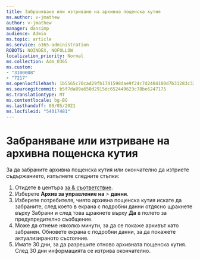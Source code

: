 ```yaml
---
title: Забраняване или изтриване на архивна пощенска кутия
ms.author: v-jmathew
author: v-jmathew
manager: dansimp
audience: Admin
ms.topic: article
ms.service: o365-administration
ROBOTS: NOINDEX, NOFOLLOW
localization_priority: Normal
ms.collection: Adm_O365
ms.custom:
- "3100008"
- "7217"
ms.openlocfilehash: 1b5565c70cad29fb1741598dae9f24c7d2484180d7b31283c32894fa3c16139d
ms.sourcegitcommit: b5f7da89a650d2915dc652449623c78be6247175
ms.translationtype: MT
ms.contentlocale: bg-BG
ms.lasthandoff: 08/05/2021
ms.locfileid: "54017481"
---
```

# <a name="disable-or-delete-an-archive-mailbox"></a>Забраняване или изтриване на архивна пощенска кутия

За да забраните архивна пощенска кутия или окончателно да изтриете съдържанието, изпълнете следните стъпки:

1. Отидете в центъра [за & съответствие]( https://go.microsoft.com/fwlink/p/?linkid=2077143).
2. Изберете **Архив за управление на**  >  **данни**.
3. Изберете потребителя, чиято архивна пощенска кутия искате да забраните, след което в екрана с подробни данни отдясно щракнете върху Забрани и след това щракнете върху **Да** в полето за предупредително съобщение. 
4. Може да отнеме няколко минути, за да се покаже архивът като забранен. Обновете екрана с подробни данни, за да покажете актуализираното състояние.
5. Имате 30 дни, за да разрешите отново архивната пощенска кутия. След 30 дни информацията се изтрива окончателно.
